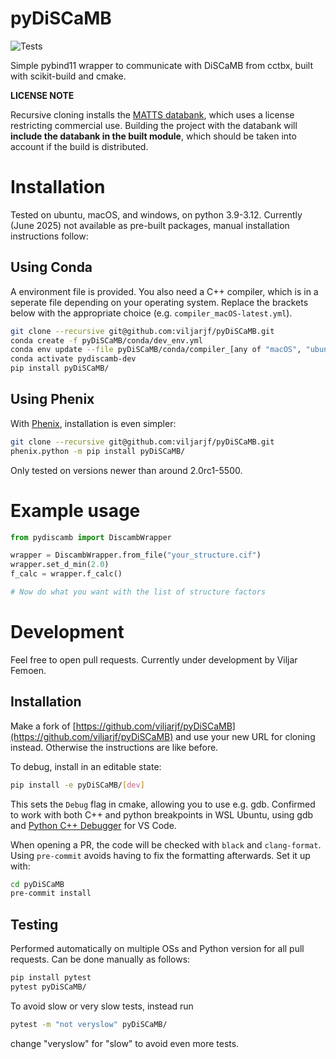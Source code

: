 # pyDiSCaMB

![Tests](https://github.com/viljarjf/pyDiSCaMB/actions/workflows/test.yaml/badge.svg?event=push&branch=main)

Simple pybind11 wrapper to communicate with DiSCaMB from cctbx, built with scikit-build and cmake.

**LICENSE NOTE**

Recursive cloning installs the [MATTS databank](https://www.github.com/discamb-project/MATTS), which uses a license restricting commercial use.
Building the project with the databank will **include the databank in the built module**, which should be taken into account if the build is distributed.

# Installation

Tested on ubuntu, macOS, and windows, on python 3.9-3.12.
Currently (June 2025) not available as pre-built packages, manual installation instructions follow:

## Using Conda
A environment file is provided. You also need a C++ compiler, which is in a seperate file depending on your operating system.
Replace the brackets below with the appropriate choice (e.g. `compiler_macOS-latest.yml`).
```bash
git clone --recursive git@github.com:viljarjf/pyDiSCaMB.git
conda create -f pyDiSCaMB/conda/dev_env.yml
conda env update --file pyDiSCaMB/conda/compiler_[any of "macOS", "ubuntu", "windows"]-latest.yml
conda activate pydiscamb-dev
pip install pyDiSCaMB/
```

## Using Phenix
With [Phenix](https://phenix-online.org/), installation is even simpler:
```bash
git clone --recursive git@github.com:viljarjf/pyDiSCaMB.git
phenix.python -m pip install pyDiSCaMB/
```
Only tested on versions newer than around 2.0rc1-5500.

# Example usage

```python
from pydiscamb import DiscambWrapper

wrapper = DiscambWrapper.from_file("your_structure.cif")
wrapper.set_d_min(2.0)
f_calc = wrapper.f_calc()

# Now do what you want with the list of structure factors
```

# Development

Feel free to open pull requests. Currently under development by Viljar Femoen.

## Installation

Make a fork of [https://github.com/viljarjf/pyDiSCaMB](https://github.com/viljarjf/pyDiSCaMB) and use your new URL for cloning instead.
Otherwise the instructions are like before.

To debug, install in an editable state:
```bash
pip install -e pyDiSCaMB/[dev]
```
This sets the `Debug` flag in cmake, allowing you to use e.g. gdb.
Confirmed to work with both C++ and python breakpoints in WSL Ubuntu, using gdb and [Python C++ Debugger](https://marketplace.visualstudio.com/items/?itemName=benjamin-simmonds.pythoncpp-debug) for VS Code.

When opening a PR, the code will be checked with `black` and `clang-format`. Using `pre-commit` avoids having to fix the formatting afterwards.
Set it up with:

```bash
cd pyDiSCaMB
pre-commit install
```

## Testing

Performed automatically on multiple OSs and Python version for all pull requests.
Can be done manually as follows:

```bash
pip install pytest
pytest pyDiSCaMB/
```

To avoid slow or very slow tests, instead run 
```bash
pytest -m "not veryslow" pyDiSCaMB/
```
change "veryslow" for "slow" to avoid even more tests.
